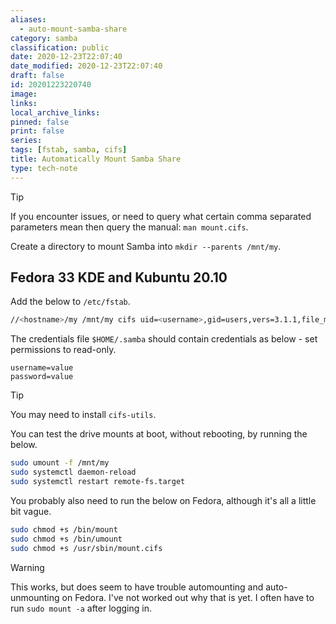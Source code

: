 ```yaml
---
aliases:
  - auto-mount-samba-share
category: samba
classification: public
date: 2020-12-23T22:07:40
date_modified: 2020-12-23T22:07:40
draft: false
id: 20201223220740
image: 
links: 
local_archive_links: 
pinned: false
print: false
series: 
tags: [fstab, samba, cifs]
title: Automatically Mount Samba Share
type: tech-note
---
```


> [!tip]
>	If you encounter issues, or need to query what certain comma separated parameters mean then query the manual: `man mount.cifs`.

Create a directory to mount Samba into `mkdir --parents /mnt/my`.

## Fedora 33 KDE and Kubuntu 20.10

Add the below to `/etc/fstab`.

```sh
//<hostname>/my /mnt/my cifs uid=<username>,gid=users,vers=3.1.1,file_mode=0664,dir_mode=0775,x-systemd.automount,noperm,credentials=/home/<username>/.samba,user 0 0
```

The credentials file `$HOME/.samba` should contain credentials as below - set permissions to read-only.

```text
username=value
password=value
```

> [!tip]
> You may need to install `cifs-utils`.

You can test the drive mounts at boot, without rebooting, by running the below.

```sh
sudo umount -f /mnt/my
sudo systemctl daemon-reload
sudo systemctl restart remote-fs.target
```

You probably also need to run the below on Fedora, although it's all a little bit vague.

```sh
sudo chmod +s /bin/mount
sudo chmod +s /bin/umount
sudo chmod +s /usr/sbin/mount.cifs
```

> [!warning]
> This works, but does seem to have trouble automounting and auto-unmounting on Fedora. I've not worked out why that is yet. I often have to run `sudo mount -a` after logging in.
